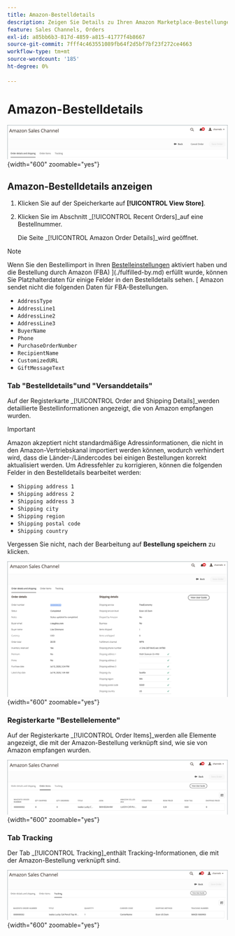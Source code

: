 ```yaml
---
title: Amazon-Bestelldetails
description: Zeigen Sie Details zu Ihren Amazon Marketplace-Bestellungen in der Adobe Commerce oder Magento Open Source Admin an.
feature: Sales Channels, Orders
exl-id: a85bb6b3-817d-4859-a815-41777f4b8667
source-git-commit: 7fff4c463551089fb64f2d5bf7bf23f272ce4663
workflow-type: tm+mt
source-wordcount: '185'
ht-degree: 0%

---
```


# Amazon-Bestelldetails

![Amazon-Bestelldetails](assets/amazon-order-details-header.png){width="600" zoomable="yes"}

## Amazon-Bestelldetails anzeigen

1. Klicken Sie auf der Speicherkarte auf **[!UICONTROL View Store]**.

1. Klicken Sie im Abschnitt _[!UICONTROL Recent Orders]_auf eine Bestellnummer.

   Die Seite _[!UICONTROL Amazon Order Details]_wird geöffnet.

>[!NOTE]
>
>Wenn Sie den Bestellimport in Ihren [Bestelleinstellungen](./order-settings.md) aktiviert haben und die Bestellung durch Amazon (FBA) ](./fulfilled-by.md) erfüllt wurde, können Sie Platzhalterdaten für einige Felder in den Bestelldetails sehen. [ Amazon sendet nicht die folgenden Daten für FBA-Bestellungen.
>
> - `AddressType`
> - `AddressLine1`
> - `AddressLine2`
> - `AddressLine3`
> - `BuyerName`
> - `Phone`
> - `PurchaseOrderNumber`
> - `RecipientName`
> - `CustomizedURL`
> - `GiftMessageText`

### Tab &quot;Bestelldetails&quot;und &quot;Versanddetails&quot;

Auf der Registerkarte _[!UICONTROL Order and Shipping Details]_werden detaillierte Bestellinformationen angezeigt, die von Amazon empfangen wurden.

>[!IMPORTANT]
>
>Amazon akzeptiert nicht standardmäßige Adressinformationen, die nicht in den Amazon-Vertriebskanal importiert werden können, wodurch verhindert wird, dass die Länder-/Ländercodes bei einigen Bestellungen korrekt aktualisiert werden. Um Adressfehler zu korrigieren, können die folgenden Felder in den Bestelldetails bearbeitet werden:
>
>- `Shipping address 1`
>- `Shipping address 2`
>- `Shipping address 3`
>- `Shipping city`
>- `Shipping region`
>- `Shipping postal code`
>- `Shipping country`
>
>Vergessen Sie nicht, nach der Bearbeitung auf **Bestellung speichern** zu klicken.

![Bestelldetails und Versanddetails](assets/amazon-order-details.png){width="600" zoomable="yes"}

### Registerkarte &quot;Bestellelemente&quot;

Auf der Registerkarte _[!UICONTROL Order Items]_werden alle Elemente angezeigt, die mit der Amazon-Bestellung verknüpft sind, wie sie von Amazon empfangen wurden.

![Bestellelementdetails](assets/amazon-order-item-details.png){width="600" zoomable="yes"}

### Tab Tracking

Der Tab _[!UICONTROL Tracking]_enthält Tracking-Informationen, die mit der Amazon-Bestellung verknüpft sind.

![Tracking-Details](assets/amazon-order-tracking-details.png){width="600" zoomable="yes"}
